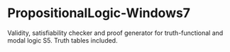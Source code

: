 # PropositionalLogic-Windows7
Validity, satisfiability checker and proof generator for truth-functional and modal logic S5. Truth tables included.
